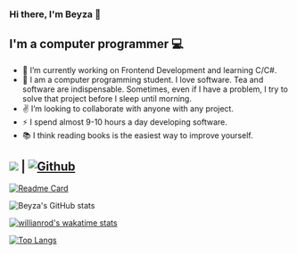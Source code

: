 ### Hi there, I'm Beyza 👋

## I'm a computer programmer :computer:

- 🔭 I’m currently working on Frontend Development and learning C/C#.
- 💬 I am a computer programming student. I love software. Tea and software are indispensable. Sometimes, even if I have a problem, I try to solve that project before I sleep until morning.
- ✌️ I’m looking to collaborate with anyone with any project.
- ⚡ I spend almost 9-10 hours a day developing software.
- 📚 I think reading books is the easiest way to improve yourself.


## ![](https://visitor-badge.laobi.icu/badge?page_id=b-tekinli.b-tekinli) **|** [![Github](https://img.shields.io/github/followers/b-tekinli?label=Follow&style=social)](https://github.com/b-tekinli)


[![Readme Card](https://github-readme-stats.vercel.app/api/pin/?username=b-tekinli&repo=github-readme-stats)](https://github.com/b-tekinli/github-readme-stats)


![Beyza's GitHub stats](https://github-readme-stats.vercel.app/api?username=b-tekinli&show_icons=true&theme=vue)


[![willianrod's wakatime stats](https://github-readme-stats.vercel.app/api/wakatime?username=b-tekinli)](https://github.com/b-tekinli/github-readme-stats)


[![Top Langs](https://github-readme-stats.vercel.app/api/top-langs/?username=b-tekinli&langs_count=8)](https://github.com/b-tekinli/github-readme-stats)
